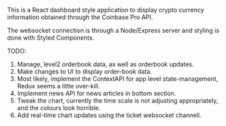 This is a React dashboard style application to display crypto currency information obtained through the Coinbase Pro API.

The websocket connection is through a Node/Express server and styling is done with Styled Components.

TODO:

1. Manage, level2 orderbook data, as well as orderbook updates.
2. Make changes to UI to display order-book data.
3. Most likely, implement the ContextAPI for app level state-management, Redux seems a little over-kill.
4. Implement news API for news articles in bottom section.
5. Tweak the chart, currently the time scale is not adjusting appropriately, and the colours look horrible.
6. Add real-time chart updates using the ticket websocket channell.

